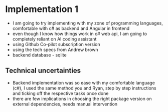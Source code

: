 # Implementation 1

- I am going to try implementing with my zone of programming languages, comfortable with c# as backend and Angular in frontend
- even though I know how things work in c# web api, I am going to completely reliant on AI coding assistant
- using Github Co-pilot subscription version
- using the tech specs from Andrew brown
- backend database - sqlite


## Technical uncertainties

- Backend implementation was so ease with my comfortable language (c#), I used the same method you and Ryan, step by step instructions and ticking off the respective tasks once done
- there are few implications in choosing the right package version on external dependencies, needs manual intervention